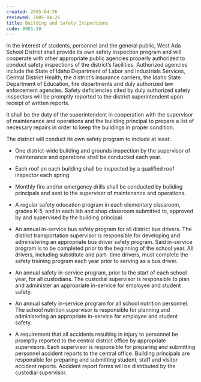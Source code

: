 ```yaml
---
created: 2005-04-26
reviewed: 2005-04-26
title: Building and Safety Inspections
code: 0901.10
---
```



In the interest of students, personnel and the general public, West Ada School District shall provide its own safety inspection program and will cooperate with other appropriate public agencies properly authorized to conduct safety inspections of the district’s facilities. Authorized agencies include the State of Idaho Department of Labor and Industrials Services, Central District Health, the district’s insurance carriers, the Idaho State Department of Education, fire departments and duly authorized law enforcement agencies. Safety deficiencies cited by duly authorized safety inspectors will be promptly reported to the district superintendent upon receipt of written reports.

It shall be the duty of the superintendent in cooperation with the supervisor of maintenance and operations and the building principal to prepare a list of necessary repairs in order to keep the buildings in proper condition.

The district will conduct its own safety program to include at least:


- One district-wide building and grounds inspection by the supervisor of maintenance and operations shall be conducted each year.


- Each roof on each building shall be inspected by a qualified roof inspector each spring.


- Monthly fire and/or emergency drills shall be conducted by building principals and sent to the supervisor of maintenance and operations.


- A regular safety education program in each elementary classroom, grades K-5, and in each lab and shop classroom submitted to, approved by and supervised by the building principal.


- An annual in-service bus safety program for all district bus drivers. The district transportation supervisor is responsible for developing and administering an appropriate bus driver safety program. Said in-service program is to be completed prior to the beginning of the school year. All drivers, including substitute and part- time drivers, must complete the safety training program each year prior to serving as a bus driver.


- An annual safety in-service program, prior to the start of each school year, for all custodians. The custodial supervisor is responsible to plan and administer an appropriate in-service for employee and student safety.


- An annual safety in-service program for all school nutrition personnel. The school nutrition supervisor is responsible for planning and administering an appropriate in-service for employee and student safety.


- A requirement that all accidents resulting in injury to personnel be promptly reported to the central district office by appropriate supervisors. Each supervisor is responsible for preparing and submitting personnel accident reports to the central office. Building principals are responsible for preparing and submitting student, staff and visitor accident reports. Accident report forms will be distributed by the custodial supervisor.
